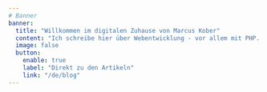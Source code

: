 ```yaml
---
# Banner
banner:
  title: "Willkommen im digitalen Zuhause von Marcus Kober"
  content: "Ich schreibe hier über Webentwicklung - vor allem mit PHP. Und ich werde ab und zu ein paar Bilder zeigen, die ich mit Midjourney generiert habe und ab und zu auch einmal einen persönlichen Artikel einfließen lassen. Die Hauptsprache ist Englisch, aber es wird vereinzelt auch deutsche Versionen der Artikel geben."
  image: false
  button:
    enable: true
    label: "Direkt zu den Artikeln"
    link: "/de/blog"
---
```

